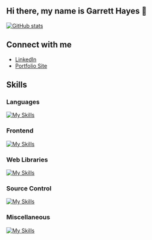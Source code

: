 ## Hi there, my name is Garrett Hayes 👋

[![GitHub stats](https://github-readme-stats.vercel.app/api?username=bridgeshayes&hide=stars&theme=tokyonight&hide_rank=true)](https://github.com/anuraghazra/github-readme-stats)

## Connect with me
- [LinkedIn](https://www.linkedin.com/in/garrett-bridges-hayes/)
- [Portfolio Site](bridgeshayes.github.io)

## Skills

### Languages
[![My Skills](https://skillicons.dev/icons?i=cpp,cs,js,py,ts)](https://skillicons.dev)

### Frontend
[![My Skills](https://skillicons.dev/icons?i=react,html,css,bootstrap,dotnet)](https://skillicons.dev)

### Web Libraries
[![My Skills](https://skillicons.dev/icons?i=jquery,nextjs,express,nodejs)](https://skillicons.dev)

### Source Control
[![My Skills](https://skillicons.dev/icons?i=git,github,gitlab)](https://skillicons.dev)

### Miscellaneous
[![My Skills](https://skillicons.dev/icons?i=aws,azure,bash,debian,linux,redhat,mongodb,npm,opencv,qt,r,raspberrypi,ubuntu,visualstudio,vscode&perline=5)](https://skillicons.dev)
